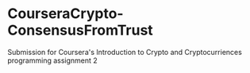 # CourseraCrypto-ConsensusFromTrust
Submission for Coursera's Introduction to Crypto and Cryptocurriences programming assignment 2

